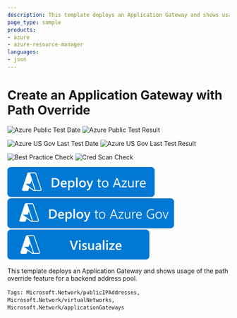 ```yaml
---
description: This template deploys an Application Gateway and shows usage of the path override feature for a backend address pool.
page_type: sample
products:
- azure
- azure-resource-manager
languages:
- json
---
```

# Create an Application Gateway with Path Override

![Azure Public Test Date](https://azurequickstartsservice.blob.core.windows.net/badges/quickstarts/microsoft.network/application-gateway-path-override/PublicLastTestDate.svg)
![Azure Public Test Result](https://azurequickstartsservice.blob.core.windows.net/badges/quickstarts/microsoft.network/application-gateway-path-override/PublicDeployment.svg)

![Azure US Gov Last Test Date](https://azurequickstartsservice.blob.core.windows.net/badges/quickstarts/microsoft.network/application-gateway-path-override/FairfaxLastTestDate.svg)
![Azure US Gov Last Test Result](https://azurequickstartsservice.blob.core.windows.net/badges/quickstarts/microsoft.network/application-gateway-path-override/FairfaxDeployment.svg)

![Best Practice Check](https://azurequickstartsservice.blob.core.windows.net/badges/quickstarts/microsoft.network/application-gateway-path-override/BestPracticeResult.svg)
![Cred Scan Check](https://azurequickstartsservice.blob.core.windows.net/badges/quickstarts/microsoft.network/application-gateway-path-override/CredScanResult.svg)

[![Deploy To Azure](https://raw.githubusercontent.com/Azure/azure-quickstart-templates/master/1-CONTRIBUTION-GUIDE/images/deploytoazure.svg?sanitize=true)](https://portal.azure.com/#create/Microsoft.Template/uri/https%3A%2F%2Fraw.githubusercontent.com%2FAzure%2Fazure-quickstart-templates%2Fmaster%2Fquickstarts%2Fmicrosoft.network%2Fapplication-gateway-path-override%2Fazuredeploy.json)
[![Deploy To Azure US Gov](https://raw.githubusercontent.com/Azure/azure-quickstart-templates/master/1-CONTRIBUTION-GUIDE/images/deploytoazuregov.svg?sanitize=true)](https://portal.azure.us/#create/Microsoft.Template/uri/https%3A%2F%2Fraw.githubusercontent.com%2FAzure%2Fazure-quickstart-templates%2Fmaster%2Fquickstarts%2Fmicrosoft.network%2Fapplication-gateway-path-override%2Fazuredeploy.json)
[![Visualize](https://raw.githubusercontent.com/Azure/azure-quickstart-templates/master/1-CONTRIBUTION-GUIDE/images/visualizebutton.svg?sanitize=true)](http://armviz.io/#/?load=https%3A%2F%2Fraw.githubusercontent.com%2FAzure%2Fazure-quickstart-templates%2Fmaster%2Fquickstarts%2Fmicrosoft.network%2Fapplication-gateway-path-override%2Fazuredeploy.json)

This template deploys an Application Gateway and shows usage of the path override feature for a backend address pool.

`Tags: Microsoft.Network/publicIPAddresses, Microsoft.Network/virtualNetworks, Microsoft.Network/applicationGateways`
